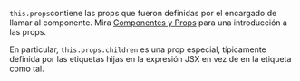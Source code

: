 `this.props`contiene las props que fueron definidas por el encargado de llamar al componente. Mira [Componentes y Props](https://es.reactjs.org/docs/components-and-props.html) para una introducción a las props.

En particular, `this.props.children` es una prop especial, típicamente definida por las etiquetas hijas en la expresión JSX en vez de en la etiqueta como tal.
